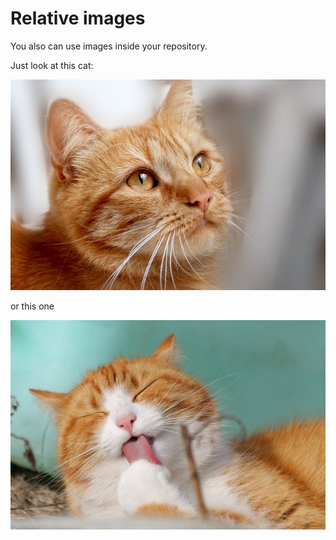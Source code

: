 # Relative images

You also can use images inside your repository.

Just look at this cat:

![](cat-1.jpg)

or this one

![](./media/cat-2.jpg)
